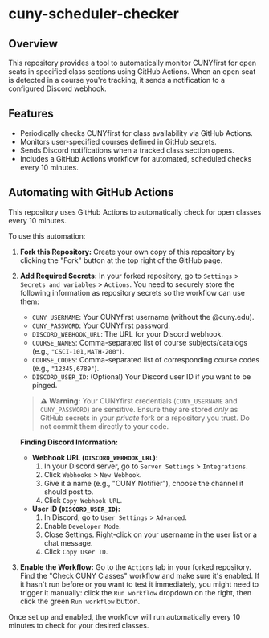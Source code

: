 # cuny-scheduler-checker

## Overview

This repository provides a tool to automatically monitor CUNYfirst for open seats in specified class sections using GitHub Actions. When an open seat is detected in a course you're tracking, it sends a notification to a configured Discord webhook.

## Features

*   Periodically checks CUNYfirst for class availability via GitHub Actions.
*   Monitors user-specified courses defined in GitHub secrets.
*   Sends Discord notifications when a tracked class section opens.
*   Includes a GitHub Actions workflow for automated, scheduled checks every 10 minutes.

## Automating with GitHub Actions

This repository uses GitHub Actions to automatically check for open classes every 10 minutes.

To use this automation:

1.  **Fork this Repository:** Create your own copy of this repository by clicking the "Fork" button at the top right of the GitHub page.
2.  **Add Required Secrets:** In your forked repository, go to `Settings` > `Secrets and variables` > `Actions`. You need to securely store the following information as repository secrets so the workflow can use them:
    *   `CUNY_USERNAME`: Your CUNYfirst username (without the @cuny.edu).
    *   `CUNY_PASSWORD`: Your CUNYfirst password.
    *   `DISCORD_WEBHOOK_URL`: The URL for your Discord webhook.
    *   `COURSE_NAMES`: Comma-separated list of course subjects/catalogs (e.g., `"CSCI-101,MATH-200"`).
    *   `COURSE_CODES`: Comma-separated list of corresponding course codes (e.g., `"12345,6789"`).
    *   `DISCORD_USER_ID`: (Optional) Your Discord user ID if you want to be pinged.

    > **⚠️ Warning:** Your CUNYfirst credentials (`CUNY_USERNAME` and `CUNY_PASSWORD`) are sensitive. Ensure they are stored *only* as GitHub secrets in your *private* fork or a repository you trust. Do not commit them directly to your code.

    **Finding Discord Information:**
    *   **Webhook URL (`DISCORD_WEBHOOK_URL`):**
        1.  In your Discord server, go to `Server Settings` > `Integrations`.
        2.  Click `Webhooks` > `New Webhook`.
        3.  Give it a name (e.g., "CUNY Notifier"), choose the channel it should post to.
        4.  Click `Copy Webhook URL`.
    *   **User ID (`DISCORD_USER_ID`):**
        1.  In Discord, go to `User Settings` > `Advanced`.
        2.  Enable `Developer Mode`.
        3.  Close Settings. Right-click on your username in the user list or a chat message.
        4.  Click `Copy User ID`.

3.  **Enable the Workflow:** Go to the `Actions` tab in your forked repository. Find the "Check CUNY Classes" workflow and make sure it's enabled. If it hasn't run before or you want to test it immediately, you might need to trigger it manually: click the `Run workflow` dropdown on the right, then click the green `Run workflow` button.

Once set up and enabled, the workflow will run automatically every 10 minutes to check for your desired classes.
